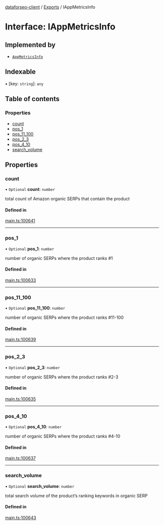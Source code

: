 [dataforseo-client](../README.md) / [Exports](../modules.md) / IAppMetricsInfo

# Interface: IAppMetricsInfo

## Implemented by

- [`AppMetricsInfo`](../classes/AppMetricsInfo.md)

## Indexable

▪ [key: `string`]: `any`

## Table of contents

### Properties

- [count](IAppMetricsInfo.md#count)
- [pos\_1](IAppMetricsInfo.md#pos_1)
- [pos\_11\_100](IAppMetricsInfo.md#pos_11_100)
- [pos\_2\_3](IAppMetricsInfo.md#pos_2_3)
- [pos\_4\_10](IAppMetricsInfo.md#pos_4_10)
- [search\_volume](IAppMetricsInfo.md#search_volume)

## Properties

### count

• `Optional` **count**: `number`

total count of Amazon organic SERPs that contain the product

#### Defined in

[main.ts:100641](https://github.com/dataforseo/TypeScriptClient/blob/7ca1aa4/main.ts#L100641)

___

### pos\_1

• `Optional` **pos\_1**: `number`

number of organic SERPs where the product ranks #1

#### Defined in

[main.ts:100633](https://github.com/dataforseo/TypeScriptClient/blob/7ca1aa4/main.ts#L100633)

___

### pos\_11\_100

• `Optional` **pos\_11\_100**: `number`

number of organic SERPs where the product ranks #11-100

#### Defined in

[main.ts:100639](https://github.com/dataforseo/TypeScriptClient/blob/7ca1aa4/main.ts#L100639)

___

### pos\_2\_3

• `Optional` **pos\_2\_3**: `number`

number of organic SERPs where the product ranks #2-3

#### Defined in

[main.ts:100635](https://github.com/dataforseo/TypeScriptClient/blob/7ca1aa4/main.ts#L100635)

___

### pos\_4\_10

• `Optional` **pos\_4\_10**: `number`

number of organic SERPs where the product ranks #4-10

#### Defined in

[main.ts:100637](https://github.com/dataforseo/TypeScriptClient/blob/7ca1aa4/main.ts#L100637)

___

### search\_volume

• `Optional` **search\_volume**: `number`

total search volume of the product’s ranking keywords in organic SERP

#### Defined in

[main.ts:100643](https://github.com/dataforseo/TypeScriptClient/blob/7ca1aa4/main.ts#L100643)
